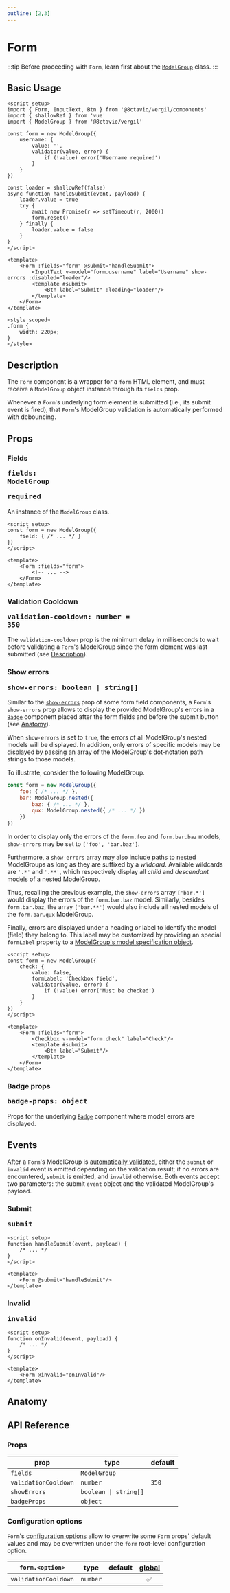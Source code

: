 ```yaml
---
outline: [2,3]
---
```


# Form

:::tip
Before proceeding with `Form`, learn first about the [`ModelGroup`](/composables/useModel) class.
:::

<script setup>
import { Form, InputText, Checkbox, Btn } from '@8ctavio/vergil/components'
import { shallowRef } from 'vue'
import { ModelGroup } from '@8ctavio/vergil'

const form = new ModelGroup({
	username: {
		value: '',
		validator(value, error) {
			if (!value) error('Username required')
		}
	}
})

const loader = shallowRef(false)
async function handleSubmit(event, payload) {
	loader.value = true
	try {
		await new Promise(r => setTimeout(r, 2000))
		form.reset()
	} finally {
		loader.value = false
	}
}

const demo = new ModelGroup({
	check: {
		value: false,
		formLabel: 'Checkbox field',
		validator(value, error) {
			if (!value) error('Must be checked')
		}
	}
})
</script>

<style scoped>
.form {
	width: 220px;
}
</style>

## Basic Usage

<Demo>
	<Form :fields="form" @submit="handleSubmit">
		<InputText v-model="form.username" label="Username" show-errors :disabled="loader"/>
		<template #submit>
			<Btn label="Submit" :loading="loader"/>
		</template>
	</Form>
</Demo>

```vue
<script setup>
import { Form, InputText, Btn } from '@8ctavio/vergil/components'
import { shallowRef } from 'vue'
import { ModelGroup } from '@8ctavio/vergil'

const form = new ModelGroup({
	username: {
		value: '',
		validator(value, error) {
			if (!value) error('Username required')
		}
	}
})

const loader = shallowRef(false)
async function handleSubmit(event, payload) {
	loader.value = true
	try {
		await new Promise(r => setTimeout(r, 2000))
		form.reset()
	} finally {
		loader.value = false
	}
}
</script>

<template>
    <Form :fields="form" @submit="handleSubmit">
		<InputText v-model="form.username" label="Username" show-errors :disabled="loader"/>
		<template #submit>
			<Btn label="Submit" :loading="loader"/>
		</template>
	</Form>
</template>

<style scoped>
.form {
	width: 220px;
}
</style>
```

## Description

The `Form` component is a wrapper for a `form` HTML element, and must receive a `ModelGroup` object instance through its `fields` prop.

Whenever a `Form`'s underlying form element is submitted (i.e., its submit event is fired), that `Form`'s ModelGroup validation is automatically performed with debouncing.

## Props

### Fields <Badge><pre>fields: ModelGroup</pre></Badge> <Badge type="warning"><pre>required</pre></Badge>

An instance of the `ModelGroup` class.

```vue
<script setup>
const form = new ModelGroup({
	field: { /* ... */ }
})
</script>

<template>
    <Form :fields="form">
		<!-- ... -->
	</Form>
</template>
```

### Validation Cooldown <Badge><pre>validation-cooldown: number = 350</pre></Badge>

The `validation-cooldown` prop is the minimum delay in milliseconds to wait before validating a `Form`'s ModelGroup since the form element was last submitted (see [Description](#description)).

### Show errors <Badge><pre>show-errors: boolean | string[]</pre></Badge>

Similar to the [`show-errors`](/components/form/introduction#shared-props) prop of some form field components, a `Form`'s `show-errors` prop allows to display the provided ModelGroup's errors in a [`Badge`](/components/badge) component placed after the form fields and before the submit button (see [Anatomy](#anatomy)).

When `show-errors` is set to `true`, the errors of all ModelGroup's nested models will be displayed. In addition, only errors of specific models may be displayed by passing an array of the ModelGroup's dot-notation path strings to those models.

To illustrate, consider the following ModelGroup.

```js
const form = new ModelGroup({
	foo: { /* ... */ },
	bar: ModelGroup.nested({
		baz: { /* ... */ },
		qux: ModelGroup.nested({ /* ... */ }) 
	})
})
```

In order to display only the errors of the `form.foo` and `form.bar.baz` models, `show-errors` may be set to `['foo', 'bar.baz']`.

Furthermore, a `show-errors` array may also include paths to nested ModelGroups as long as they are suffixed by a *wildcard*. Available wildcards are `'.*'` and `'.**'`, which respectively display all *child* and *descendant* models of a nested ModelGroup. 

Thus, recalling the previous example, the `show-errors` array `['bar.*']` would display the errors of the `form.bar.baz` model. Similarly, besides `form.bar.baz`, the array `['bar.**']` would also include all nested models of the `form.bar.qux` ModelGroup.

Finally, errors are displayed under a heading or label to identify the model (field) they belong to. This label may be customized by providing an special `formLabel` property to a [ModelGroup's model specification object](/functions/ModelGroup#description).

```vue
<script setup>
const form = new ModelGroup({
	check: {
		value: false,
		formLabel: 'Checkbox field',
		validator(value, error) {
			if (!value) error('Must be checked')
		}
	}
})
</script>

<template>
    <Form :fields="form">
		<Checkbox v-model="form.check" label="Check"/>
		<template #submit>
			<Btn label="Submit"/>
		</template>
	</Form>
</template>
```

<Demo>
	<Form :fields="demo" show-errors>
		<Checkbox v-model="demo.check" label="Check"/>
		<template #submit>
			<Btn label="Submit"/>
		</template>
	</Form>
</Demo>

### Badge props <Badge><pre>badge-props: object</pre></Badge>

Props for the underlying [`Badge`](/components/badge) component where model errors are displayed.

## Events

After a `Form`'s ModelGroup is [automatically validated](#description), either the `submit` or `invalid` event is emitted depending on the validation result; if no errors are encountered, `submit` is emitted, and `invalid` otherwise. Both events accept two parameters: the submit `event` object and the validated ModelGroup's payload.

### Submit <Badge><pre>submit</pre></Badge>

```vue
<script setup>
function handleSubmit(event, payload) {
	/* ... */
}
</script>

<template>
    <Form @submit="handleSubmit"/>
</template>
```

### Invalid <Badge><pre>invalid</pre></Badge>

```vue
<script setup>
function onInvalid(event, payload) {
	/* ... */
}
</script>

<template>
    <Form @invalid="onInvalid"/>
</template>
```

## Anatomy

<Demo>
    <Anatomy tag="form" classes="form">
        <Anatomy tag="div" classes="form-fields">
            <Anatomy tag='slot name="default"'/>
        </Anatomy>
        <Anatomy tag="Badge" classes="form-errors"/>
        <Anatomy tag='slot name="submit"'/>
    </Anatomy>
</Demo>

## API Reference

### Props

| prop | type | default |
| ---- | ---- | ------- |
| `fields` | `ModelGroup` | |
| `validationCooldown` | `number` | `350` |
| `showErrors` | `boolean \| string[]` | |
| `badgeProps` | `object` | |

### Configuration options

`Form`'s [configuration options](/configuration) allow to overwrite some `Form` props' default values and may be overwritten under the `form` root-level configuration option.

| `form.<option>` | type | default | [global](/configuration#global-configuration-options) |
| --------------- | ---- | ------- | :------: |
| `validationCooldown` | `number` | | ✅ |